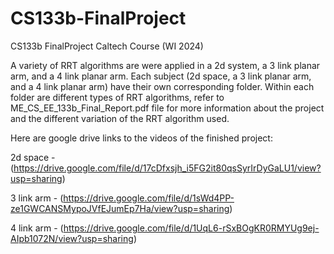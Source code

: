 # CS133b-FinalProject
CS133b FinalProject Caltech Course (WI 2024)

A variety of RRT algorithms are were applied in a 2d system, a 3 link planar arm, and a 4 link planar arm.
Each subject (2d space, a 3 link planar arm, and a 4 link planar arm) have their own corresponding folder. 
Within each folder are different types of RRT algorithms, refer to ME_CS_EE_133b_Final_Report.pdf file for more information 
about the project and the different variation of the RRT algorithm used. 

Here are google drive links to the videos of the finished project:

2d space - (https://drive.google.com/file/d/17cDfxsjh_i5FG2it80qsSyrIrDyGaLU1/view?usp=sharing)

3 link arm - (https://drive.google.com/file/d/1sWd4PP-ze1GWCANSMypoJVfEJumEp7Ha/view?usp=sharing)

4 link arm - (https://drive.google.com/file/d/1UqL6-rSxBOgKR0RMYUg9ej-AIpb1072N/view?usp=sharing)
